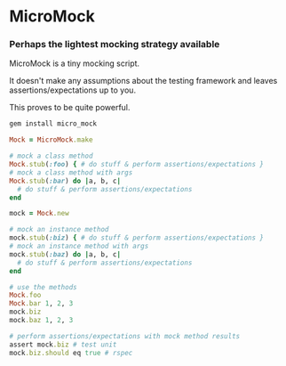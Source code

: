 # MicroMock

### Perhaps the lightest mocking strategy available

MicroMock is a tiny mocking script.

It doesn't make any assumptions about the testing framework
and leaves assertions/expectations up to you.

This proves to be quite powerful.

```bash
gem install micro_mock
```

```ruby
Mock = MicroMock.make

# mock a class method
Mock.stub(:foo) { # do stuff & perform assertions/expectations }
# mock a class method with args
Mock.stub(:bar) do |a, b, c|
  # do stuff & perform assertions/expectations
end

mock = Mock.new

# mock an instance method
mock.stub(:biz) { # do stuff & perform assertions/expectations }
# mock an instance method with args
mock.stub(:baz) do |a, b, c|
  # do stuff & perform assertions/expectations
end

# use the methods
Mock.foo
Mock.bar 1, 2, 3
mock.biz
mock.baz 1, 2, 3

# perform assertions/expectations with mock method results
assert mock.biz # test unit
mock.biz.should eq true # rspec
```
